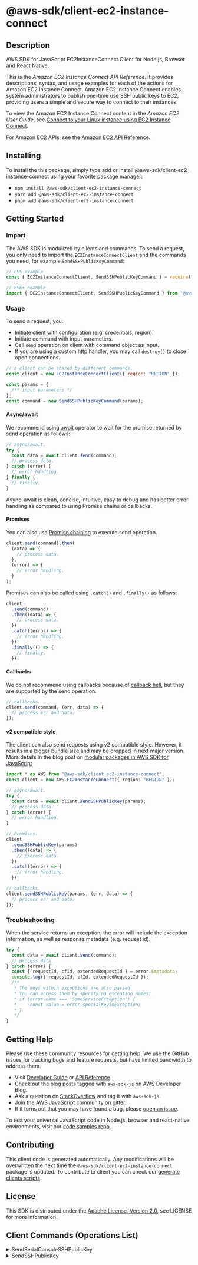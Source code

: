 <!-- generated file, do not edit directly -->

# @aws-sdk/client-ec2-instance-connect

## Description

AWS SDK for JavaScript EC2InstanceConnect Client for Node.js, Browser and React Native.

<p>This is the <i> Amazon EC2 Instance Connect API Reference</i>. It
provides descriptions, syntax, and usage examples for each of the actions for Amazon EC2
Instance Connect. Amazon EC2 Instance Connect enables system administrators to publish
one-time use SSH public keys to EC2, providing users a simple and secure way to connect
to their instances.</p>
<p>To view the Amazon EC2 Instance Connect content in the <i> Amazon EC2 User
Guide</i>, see <a href="https://docs.aws.amazon.com/AWSEC2/latest/UserGuide/Connect-using-EC2-Instance-Connect.html">Connect to
your Linux instance using EC2 Instance Connect</a>.</p>
<p>For Amazon EC2 APIs, see the <a href="https://docs.aws.amazon.com/AWSEC2/latest/APIReference/Welcome.html">Amazon EC2 API
Reference</a>.</p>

## Installing

To install the this package, simply type add or install @aws-sdk/client-ec2-instance-connect
using your favorite package manager:

- `npm install @aws-sdk/client-ec2-instance-connect`
- `yarn add @aws-sdk/client-ec2-instance-connect`
- `pnpm add @aws-sdk/client-ec2-instance-connect`

## Getting Started

### Import

The AWS SDK is modulized by clients and commands.
To send a request, you only need to import the `EC2InstanceConnectClient` and
the commands you need, for example `SendSSHPublicKeyCommand`:

```js
// ES5 example
const { EC2InstanceConnectClient, SendSSHPublicKeyCommand } = require("@aws-sdk/client-ec2-instance-connect");
```

```ts
// ES6+ example
import { EC2InstanceConnectClient, SendSSHPublicKeyCommand } from "@aws-sdk/client-ec2-instance-connect";
```

### Usage

To send a request, you:

- Initiate client with configuration (e.g. credentials, region).
- Initiate command with input parameters.
- Call `send` operation on client with command object as input.
- If you are using a custom http handler, you may call `destroy()` to close open connections.

```js
// a client can be shared by different commands.
const client = new EC2InstanceConnectClient({ region: "REGION" });

const params = {
  /** input parameters */
};
const command = new SendSSHPublicKeyCommand(params);
```

#### Async/await

We recommend using [await](https://developer.mozilla.org/en-US/docs/Web/JavaScript/Reference/Operators/await)
operator to wait for the promise returned by send operation as follows:

```js
// async/await.
try {
  const data = await client.send(command);
  // process data.
} catch (error) {
  // error handling.
} finally {
  // finally.
}
```

Async-await is clean, concise, intuitive, easy to debug and has better error handling
as compared to using Promise chains or callbacks.

#### Promises

You can also use [Promise chaining](https://developer.mozilla.org/en-US/docs/Web/JavaScript/Guide/Using_promises#chaining)
to execute send operation.

```js
client.send(command).then(
  (data) => {
    // process data.
  },
  (error) => {
    // error handling.
  }
);
```

Promises can also be called using `.catch()` and `.finally()` as follows:

```js
client
  .send(command)
  .then((data) => {
    // process data.
  })
  .catch((error) => {
    // error handling.
  })
  .finally(() => {
    // finally.
  });
```

#### Callbacks

We do not recommend using callbacks because of [callback hell](http://callbackhell.com/),
but they are supported by the send operation.

```js
// callbacks.
client.send(command, (err, data) => {
  // process err and data.
});
```

#### v2 compatible style

The client can also send requests using v2 compatible style.
However, it results in a bigger bundle size and may be dropped in next major version. More details in the blog post
on [modular packages in AWS SDK for JavaScript](https://aws.amazon.com/blogs/developer/modular-packages-in-aws-sdk-for-javascript/)

```ts
import * as AWS from "@aws-sdk/client-ec2-instance-connect";
const client = new AWS.EC2InstanceConnect({ region: "REGION" });

// async/await.
try {
  const data = await client.sendSSHPublicKey(params);
  // process data.
} catch (error) {
  // error handling.
}

// Promises.
client
  .sendSSHPublicKey(params)
  .then((data) => {
    // process data.
  })
  .catch((error) => {
    // error handling.
  });

// callbacks.
client.sendSSHPublicKey(params, (err, data) => {
  // process err and data.
});
```

### Troubleshooting

When the service returns an exception, the error will include the exception information,
as well as response metadata (e.g. request id).

```js
try {
  const data = await client.send(command);
  // process data.
} catch (error) {
  const { requestId, cfId, extendedRequestId } = error.$metadata;
  console.log({ requestId, cfId, extendedRequestId });
  /**
   * The keys within exceptions are also parsed.
   * You can access them by specifying exception names:
   * if (error.name === 'SomeServiceException') {
   *     const value = error.specialKeyInException;
   * }
   */
}
```

## Getting Help

Please use these community resources for getting help.
We use the GitHub issues for tracking bugs and feature requests, but have limited bandwidth to address them.

- Visit [Developer Guide](https://docs.aws.amazon.com/sdk-for-javascript/v3/developer-guide/welcome.html)
  or [API Reference](https://docs.aws.amazon.com/AWSJavaScriptSDK/v3/latest/index.html).
- Check out the blog posts tagged with [`aws-sdk-js`](https://aws.amazon.com/blogs/developer/tag/aws-sdk-js/)
  on AWS Developer Blog.
- Ask a question on [StackOverflow](https://stackoverflow.com/questions/tagged/aws-sdk-js) and tag it with `aws-sdk-js`.
- Join the AWS JavaScript community on [gitter](https://gitter.im/aws/aws-sdk-js-v3).
- If it turns out that you may have found a bug, please [open an issue](https://github.com/aws/aws-sdk-js-v3/issues/new/choose).

To test your universal JavaScript code in Node.js, browser and react-native environments,
visit our [code samples repo](https://github.com/aws-samples/aws-sdk-js-tests).

## Contributing

This client code is generated automatically. Any modifications will be overwritten the next time the `@aws-sdk/client-ec2-instance-connect` package is updated.
To contribute to client you can check our [generate clients scripts](https://github.com/aws/aws-sdk-js-v3/tree/main/scripts/generate-clients).

## License

This SDK is distributed under the
[Apache License, Version 2.0](http://www.apache.org/licenses/LICENSE-2.0),
see LICENSE for more information.

## Client Commands (Operations List)

<details>
<summary>
SendSerialConsoleSSHPublicKey
</summary>

[Command API Reference](https://docs.aws.amazon.com/AWSJavaScriptSDK/v3/latest/client/ec2-instance-connect/command/SendSerialConsoleSSHPublicKeyCommand/) / [Input](https://docs.aws.amazon.com/AWSJavaScriptSDK/v3/latest/Package/-aws-sdk-client-ec2-instance-connect/Interface/SendSerialConsoleSSHPublicKeyCommandInput/) / [Output](https://docs.aws.amazon.com/AWSJavaScriptSDK/v3/latest/Package/-aws-sdk-client-ec2-instance-connect/Interface/SendSerialConsoleSSHPublicKeyCommandOutput/)

</details>
<details>
<summary>
SendSSHPublicKey
</summary>

[Command API Reference](https://docs.aws.amazon.com/AWSJavaScriptSDK/v3/latest/client/ec2-instance-connect/command/SendSSHPublicKeyCommand/) / [Input](https://docs.aws.amazon.com/AWSJavaScriptSDK/v3/latest/Package/-aws-sdk-client-ec2-instance-connect/Interface/SendSSHPublicKeyCommandInput/) / [Output](https://docs.aws.amazon.com/AWSJavaScriptSDK/v3/latest/Package/-aws-sdk-client-ec2-instance-connect/Interface/SendSSHPublicKeyCommandOutput/)

</details>
